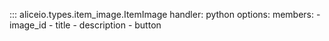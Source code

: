 ::: aliceio.types.item_image.ItemImage
    handler: python
    options:
      members:
        - image_id
        - title
        - description
        - button
